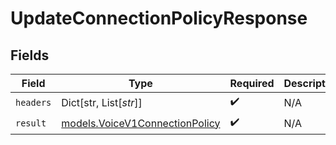 # UpdateConnectionPolicyResponse


## Fields

| Field                                                                  | Type                                                                   | Required                                                               | Description                                                            |
| ---------------------------------------------------------------------- | ---------------------------------------------------------------------- | ---------------------------------------------------------------------- | ---------------------------------------------------------------------- |
| `headers`                                                              | Dict[str, List[*str*]]                                                 | :heavy_check_mark:                                                     | N/A                                                                    |
| `result`                                                               | [models.VoiceV1ConnectionPolicy](../models/voicev1connectionpolicy.md) | :heavy_check_mark:                                                     | N/A                                                                    |